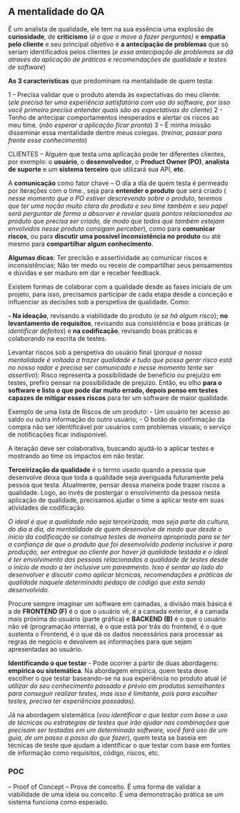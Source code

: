 ## A mentalidade do QA

É um analista de qualidade, ele tem na sua essência uma explosão de **curiosidade**, de **criticismo** (_é o_  _que o move a fazer perguntas)_ e **empatia pelo cliente** e seu principal _objetivo_ é **a antecipação de problemas** que só seriam identificados pelos clientes (_e essa antecipação de problemas se dá através da aplicação de práticas e recomendações de qualidade e testes de software_)

**As 3 características** que predominam na mentalidade de quem testa:

1 – Precisa validar que o produto atenda às expectativas do meu cliente. (_ele precisa ter uma experiência satisfatória com uso do software, por isso você primeiro precisa entender quais são as expectativas_  _do cliente_)
2 - Tenho de antecipar comportamentos inesperados e alertar os riscos ao meu time. (_não esperar a aplicação ficar pronta_)
3 – É minha missão disseminar essa mentalidade dentre meus colegas. (_treinar, passar para frente esse conhecimento_)

CLIENTES – Alguém que testa uma aplicação pode ter diferentes clientes, por exemplo: o **usuário**, o **desenvolvedor**, o **Product Owner (PO)**, **analista de suporte** e um **sistema terceiro** que utilizará sua API, **etc**.

A **comunicação** como fator chave – O dia a dia de quem testa é permeado por iterações com o time., seja para **entender o produto** que será criado ( _nesse momento que o PO estiver descrevendo sobre o produto, teremos que ter uma noção muito clara do produto e seu time também e seu papel será perguntar de forma a absorver e revelar quais pontos relacionados ao produto que precisa ser criado, de modo que todos que também estejam envolvidos nesse produto consigam perceber_), como para **comunicar riscos**, ou para **discutir uma possível inconsistência no produto** ou até mesmo para **compartilhar algum conhecimento**.

**Algumas dicas**: Ter precisão e assertividade ao comunicar riscos e inconsistências; Não ter medo ou receio de compartilhar seus pensamentos e dúvidas e ser maduro em dar e receber feedback.

Existem formas de colaborar com a qualidade desde as fases iniciais de um projeto, para isso, precisamos participar de cada etapa desde a conceção e influenciar as decisões sob a perspetiva de qualidade.  Como:

**- Na ideação**, revisando a viabilidade do produto (_e se há algum risco_); **no levantamento de requisitos**, revisando sua consistência e boas práticas (_e identificar defeitos_) e **na codificação**, revisando boas práticas e colaborando na escrita de testes.

Levantar riscos sob a perspetiva do usuário final (_porque a nossa mentalidade é voltada a trazer qualidade e tudo que possa gerar risco está no nosso radar e precisa ser comunicado e nesse momento tente ser assertivo_): Risco representa a possibilidade de benefício ou prejuízo em testes, prefiro pensar na possibilidade de prejuízo. Então, eu olho **para o software e listo o que pode dar muito errado, depois penso em testes capazes de mitigar esses riscos** para ter um software de maior qualidade.

Exemplo de uma lista de Riscos de um produto: - Um usuário ter acesso ao saldo ou outra informação do outro usuário; - O botão de confirmação da compra não ser identificável por usuários com problemas visuais; o serviço de notificações ficar indisponível.

A iteração deve ser colaborativa, buscando ajudá-lo a aplicar testes e mostrando ao time os impactos em não testar.

**Terceirização da qualidade** é o termo usado quando a pessoa que desenvolve deixa que toda a qualidade seja averiguada futuramente pela pessoa que testa. Atualmente, pensar dessa maneira pode trazer riscos a qualidade. Logo, ao invés de postergar o envolvimento da pessoa nesta aplicação de qualidade, precisamos ajudar o time a aplicar teste em suas atividades de codificação.

_O ideal é que a qualidade não seja terceirizada, mas seja parte da cultura, do dia a dia, da mentalidade de quem desenvolve de modo que desde o início da codificação se construa testes de maneira apropriada para se ter a confiança de que o produto que foi desenvolvido poderia inclusive ir para produção, ser entregue ao cliente por haver já qualidade testada e o ideal é ter envolvimento das pessoas relacionadas a qualidade de testes desde o início de modo a ter inclusive um pareamento. Isso é sentar ao lado do desenvolver e discutir como aplicar técnicas, recomendações e práticas de qualidade naquele determinado pedaço de código que esta sendo desenvolvido._

Procure sempre imaginar um software em camadas, a divisão mais básica é a de **FRONTEND (F)**  é o que o usuário vê, é a camada exterior, é a camada mais próxima do usuário (parte gráfica) e **BACKEND (B)**  é o que o usuário não vê (programação interna), é o que está por trás do frontend, é o que sustenta o Frontend, é o que dá os dados necessários para processar as regras de negócio e devolvem as informações para que sejam apresentadas ao usuário.

**Identificando o que testar** - Pode ocorrer a partir de duas abordagens: **empírica ou sistemática**. Na abordagem empírica, quem testa deve escolher o que testar baseando-se na sua experiência no produto atual (_é utilizar do seu conhecimento passado e prévio em produtos semelhantes para conseguir realizar testes, mas isso é limitante, pois para escolher testes, precisa ter experiências passadas)._

Já na abordagem sistemática (_vou identificar o que testar com base o uso de técnicas ou estratégias de testes que irão ajudar nas combinações que precisam ser testadas em um determinado software, você fará uso de um guia, de um passo a passo do que fazer_), quem testa se baseia em técnicas de teste que ajudam a identificar o que testar com base em fontes de informação como requisitos, código, riscos, etc.

### POC

– Proof of Concept – Prova de conceito. É uma forma de validar a viabilidade de uma ideia ou conceito. É uma demonstração prática se um sistema funciona como esperado.
